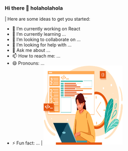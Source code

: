 ### Hi there 👋 holaholahola
| Here are some ideas to get you started:

- 🔭 I’m currently working on React 
- 🌱 I’m currently learning ...
- 👯 I’m looking to collaborate on ...
- 🤔 I’m looking for help with ...
- 💬 Ask me about ...
- 📫 How to reach me: ...
- 😄 Pronouns: ...
- ⚡ Fun fact: ... | <img src="assets/developer.png" alt="developer" width="250" height="250"/>



